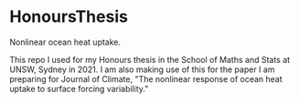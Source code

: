 # HonoursThesis
Nonlinear ocean heat uptake.

This repo I used for my Honours thesis in the School of Maths and Stats at UNSW, Sydney in 2021. I am also making use of this for the paper I am preparing for Journal of Climate, "The nonlinear response of ocean heat uptake to surface forcing variability."
